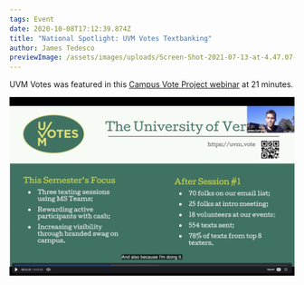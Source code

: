 ```yaml
---
tags: Event
date: 2020-10-08T17:12:39.874Z
title: "National Spotlight: UVM Votes Textbanking"
author: James Tedesco
previewImage: /assets/images/uploads/Screen-Shot-2021-07-13-at-4.47.07-PM.png
---
```

UVM Votes was featured in this [Campus Vote Project webinar](https://us02web.zoom.us/rec/play/hVluu90tkjBHC_MXJ1hgwPLPy2XDDG0jibiplZgU2BRqrfRgbK9jaR2fREmzb4EetMfbb33YqoEIItKO.ULdaQ1DP1etcLFSv?startTime=1602702074000&_x_zm_rtaid=T1Oq1CnFQFKmM9U8Q9NKZw.1625155389002.fb70ae624400a78792115fe01bf592a1&_x_zm_rhtaid=609) at 21 minutes.

![](/assets/images/uploads/Screen-Shot-2021-07-13-at-4.47.07-PM.png)